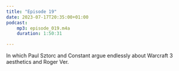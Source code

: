 ```yaml
---
title: "Episode 19"
date: 2023-07-17T20:35:00+01:00
podcast:
    mp3: episode_019.m4a
    duration: 1:50:31

---
```

In which Paul Sztorc and Constant argue endlessly about Warcraft 3 aesthetics and Roger Ver.